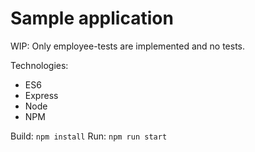 # Sample application

WIP: Only employee-tests are implemented and no tests.

Technologies:
- ES6
- Express
- Node
- NPM

Build: `npm install`
Run: `npm run start`